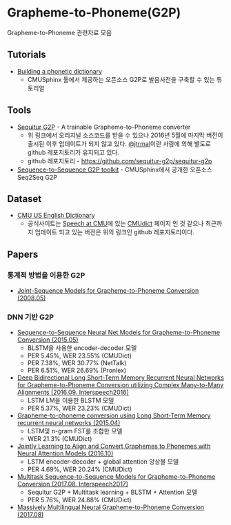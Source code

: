 # Grapheme-to-Phoneme(G2P)
Grapheme-to-Phoneme 관련자료 모음

## Tutorials
* [Building a phonetic dictionary](https://cmusphinx.github.io/wiki/tutorialdict/)
  * CMUSphinx 툴에서 제공하는 오픈소스 G2P로 발음사전을 구축할 수 있는 튜토리얼 
## Tools
* [Sequitur G2P](http://www-i6.informatik.rwth-aachen.de/web/Software/g2p.html) - A trainable Grapheme-to-Phoneme converter
  * 위 링크에서 오리지널 소스코드를 받을 수 있으나 2016년 5월에 마지막 버전이 출시된 이후 업데이트가 되지 않고 있다. [@jtrmal](https://github.com/jtrmal)이란 사람에 의해 별도로 github 레포지토리가 유지되고 있다. 
  * github 레포지토리 - https://github.com/sequitur-g2p/sequitur-g2p
* [Sequence-to-Sequence G2P toolkit](https://github.com/cmusphinx/g2p-seq2seq) - CMUSphinx에서 공개한 오픈소스 Seq2Seq G2P

## Dataset
* [CMU US English Dictionary](https://github.com/cmusphinx/cmudict)
  * 공식사이트는 [Speech at CMU](http://www.speech.cs.cmu.edu/)에 있는 [CMUdict](http://www.speech.cs.cmu.edu/cgi-bin/cmudict) 페이지 인 것 같으나 최근까지 업데이트 되고 있는 버전은 위의 링크인 github 레포지토리이다.

## Papers
### 통계적 방법을 이용한 G2P
* [Joint-Sequence Models for Grapheme-to-Phoneme Conversion (2008.05)](https://www.sciencedirect.com/science/article/pii/S0167639308000046?via%3Dihub)

### DNN 기반 G2P
* [Sequence-to-Sequence Neural Net Models for Grapheme-to-Phoneme Conversion (2015.05)](https://arxiv.org/abs/1506.00196)
  * BLSTM을 사용한 encoder-decoder 모델
  * PER 5.45%, WER 23.55% (CMUDict)
  * PER 7.38%, WER 30.77% (NetTalk)
  * PER 6.51%, WER 26.69% (Pronlex)
* [Deep Bidirectional Long Short-Term Memory Recurrent Neural Networks for Grapheme-to-Phoneme Conversion utilizing Complex Many-to-Many Alignments (2016.09. Interspeech2016)](https://www.isca-speech.org/archive/Interspeech_2016/pdfs/1229.PDF)
  * LSTM LM을 이용한 BLSTM 모델
  * PER 5.37%, WER 23.23% (CMUDict)
* [Grapheme-to-phoneme conversion using Long Short-Term Memory recurrent neural networks (2015.04)](https://static.googleusercontent.com/media/research.google.com/ko//pubs/archive/43264.pdf)
  * LSTM및 n-gram FST를 조합한 모델
  * WER 21.3% (CMUDict)
* [Jointly Learning to Align and Convert Graphemes to Phonemes with Neural Attention Models (2016.10)](https://arxiv.org/abs/1610.06540)
  * LSTM encoder-decoder + global attention 앙상블 모델
  * PER 4.69%, WER 20.24% (CMUDict)
* [Multitask Sequence-to-Sequence Models for Grapheme-to-Phoneme Conversion (2017.08.  Interspeech2017)](http://www.isca-speech.org/archive/Interspeech_2017/pdfs/1436.PDF)
  * Sequitur G2P + Multitask learning + BLSTM + Attention 모델 
  * PER 5.76%, WER 24.88% (CMUDict)
* [Massively Multilingual Neural Grapheme-to-Phoneme Conversion (2017.08)](https://arxiv.org/abs/1708.01464)
